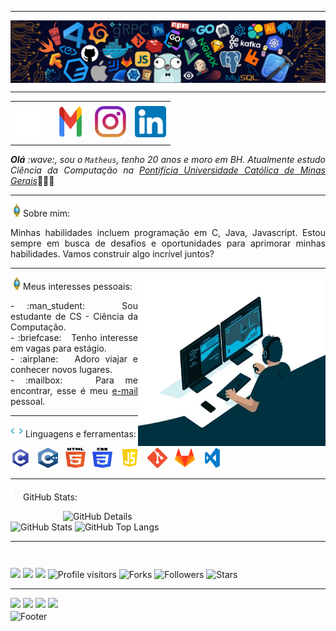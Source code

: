 -----

<div>
<img align="center" alt="Header" src="https://github.com/MatheusA-Coimbra/MatheusA-Coimbra/blob/main/img/header.png"/>
</div>

-----

<div align="center">
<table>
<tr>
 <td align="center" colspan="11"></td>
</tr> 
<tr>
<td><a href="https://github.com/MatheusA-Coimbra" target="_blank"><img src="https://github.com/MatheusA-Coimbra/MatheusA-Coimbra/blob/main/img/github2.png?raw=true" width="50px" height="50px"/></a>
</td>
<td><a href="" target="_blank"><img src="https://github.com/MatheusA-Coimbra/MatheusA-Coimbra/blob/main/img/gmail2.png?raw=true" width="50px" height="50px"/></a>
</td>
<td><a href="" target="_blank"><img src="https://github.com/MatheusA-Coimbra/MatheusA-Coimbra/blob/main/img/insta2.png?raw=true" width="50px" height="50px"/></a>
</td>
<td><a href="" target="_blank"><img src="https://github.com/MatheusA-Coimbra/MatheusA-Coimbra/blob/main/img/linkedin2.png?raw=true" width="50px" height="50px"/></a>
</td>
</tr>
<tr>
 <td align="center" colspan="11"></td>
</tr> 
</table>

</div>
<div align="justify">
<i><b>Olá</b> :wave:, sou o <code>Matheus</code>, tenho 20 anos e moro em BH. Atualmente estudo Ciência da Computação na <a href="https://www.pucminas.br/" target="_blank">Pontifícia Universidade Católica de Minas Gerais</a></i>👨🏻‍💻<br />
</div>

-----

<img height="20" alt="GIF" src="https://github.com/MatheusA-Coimbra/MatheusA-Coimbra/blob/main/img/soulgem.gif?raw=true"/>Sobre mim:
<div align="justify">
Minhas habilidades incluem programação em C, Java, Javascript. Estou sempre em busca de desafios e oportunidades para aprimorar minhas habilidades. Vamos construir algo incrível juntos?
</div>

-----

<div>
<div>
<img align="right" alt="GIF" src="https://github.com/MatheusA-Coimbra/MatheusA-Coimbra/blob/main/img/dev.gif?raw=true" width="300px" height="270px"/>
</div>

<img height="20" alt="GIF" src="https://github.com/MatheusA-Coimbra/MatheusA-Coimbra/blob/main/img/soulgem.gif?raw=true"/>Meus interesses pessoais:

<div align="justify">
<p>
- :man_student: &nbsp; Sou estudante de CS - Ciência da Computação.<br />
- :briefcase: &nbsp; Tenho interesse em vagas para estágio.<br />
- :airplane: &nbsp; Adoro viajar e conhecer novos lugares.<br />
- :mailbox: &nbsp; Para me encontrar, esse é meu <a href="" target="_blank">e-mail</a> pessoal.<br />
</p>
</div>
</div>

-----

<div>

<img height="20" alt="GIF" src="https://github.com/MatheusA-Coimbra/MatheusA-Coimbra/blob/main/img/skills.gif?raw=true"/>&nbsp;Linguagens e ferramentas:


<code><a href="https://www.open-std.org/jtc1/sc22/wg14/" target="_blank"><img width="32" height="32" src="https://github.com/MatheusA-Coimbra/MatheusA-Coimbra/blob/main/img/c.png?raw=true"/></a></code>
&nbsp;
<code><a href="https://isocpp.org/" target="_blank"><img width="32" height="32" src="https://github.com/MatheusA-Coimbra/MatheusA-Coimbra/blob/main/img/cpp.svg"/></a></code> 
&nbsp;
<code><a href="https://www.w3schools.com/html/" target="_blank"><img width="32" height="32" src="https://github.com/MatheusA-Coimbra/MatheusA-Coimbra/blob/main/img/html.svg"/></a></code>
&nbsp; 
<code><a href="https://www.w3schools.com/css/" target="_blank"><img width="32" height="32" src="https://github.com/MatheusA-Coimbra/MatheusA-Coimbra/blob/main/img/css.svg"/></a></code>
&nbsp; 
<code><a href="https://www.w3schools.com/js/" target="_blank"><img width="32" height="32" src="https://github.com/MatheusA-Coimbra/MatheusA-Coimbra/blob/main/img/js.png"/></a></code>
&nbsp; 
<code><a href="https://git-scm.com/" target="_blank"><img width="32" height="32" src="https://github.com/MatheusA-Coimbra/MatheusA-Coimbra/blob/main/img/git.png"/></a></code>
&nbsp; 
<code><a href="https://about.gitlab.com/" target="_blank"><img width="32" height="32" src="https://github.com/MatheusA-Coimbra/MatheusA-Coimbra/blob/main/img/gitlab.png"/></a></code>
&nbsp; 
<code><a href="https://code.visualstudio.com/" target="_blank"><img width="32" height="32" src="https://github.com/MatheusA-Coimbra/MatheusA-Coimbra/blob/main/img/vs.png"/></a></code>
</div>

-----

<img height="20" alt="GIF" src="https://github.com/MatheusA-Coimbra/MatheusA-Coimbra/blob/main/img/graphic.gif?raw=true"/>GitHub Stats:

<div>
<img align="right" alt="GitHub Details" width="420px" src="http://github-profile-summary-cards.vercel.app/api/cards/profile-details?username=MatheusA-Coimbra&theme=github_dark"/>
<!--- <img alt="GitHub Commits" width="200px" src="http://github-profile-summary-cards.vercel.app/api/cards/productive-time?username=MatheusA-Coimbra&theme=github_dark"/> -->
<img alt="GitHub Stats" width="200px" src="http://github-profile-summary-cards.vercel.app/api/cards/stats?username=MatheusA-Coimbra&theme=github_dark"/>
<img alt="GitHub Top Langs" width="200px" src="http://github-profile-summary-cards.vercel.app/api/cards/repos-per-language?username=MatheusA-Coimbra&theme=github_dark"/>
</div>

-----

<div>
<table align="right">
</table>
<img src="https://img.shields.io/badge/C-Enthusiast-blue"/>
<img src="https://img.shields.io/badge/Open%20Source-Lover-blue?logo=opensourceinitiative"/>
<img src="https://img.shields.io/badge/OS-Linux-informational?logo=linux&logoColor=white"/>
<img alt="Profile visitors" src="https://komarev.com/ghpvc/?username=MatheusA-Coimbra"/>
<img alt="Forks" src="https://img.shields.io/github/forks/MatheusA-Coimbra/MatheusA-Coimbra?logo=git"/>
<img alt="Followers" src="https://img.shields.io/github/followers/MatheusA-Coimbra?style=social"/>
<img alt="Stars" src="https://img.shields.io/github/stars/MatheusA-Coimbra?style=social"/>
</div>

-----

<div>
<a href="" target="_blank"><img alt"Linkedin" src="https://img.shields.io/badge/LinkedIn-0077B5?style=for-the-badge&logo=linkedin&logoColor=white"/></a>
<a href="" target="_blank"><img alt"Gmail" src="https://img.shields.io/badge/Gmail-D14836?style=for-the-badge&logo=gmail&logoColor=white"/></a>
<a href="" target="_blank"><img alt"Discord" src="https://img.shields.io/badge/Discord-7289DA?style=for-the-badge&logo=discord&logoColor=white"/></a>
<a href="" target="_blank"><img alt"Instagram" src="https://img.shields.io/badge/Instagram-E4405F?style=for-the-badge&logo=instagram&logoColor=white"/></a>
</div>

<div>
<img align="center" alt="Footer" width="1200px" height="20px" src="https://github.com/MatheusA-Coimbra/MatheusA-Coimbra/blob/main/img/footer-gray.gif?raw=true"/>
</div>

